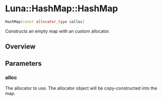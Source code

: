 # Luna::HashMap::HashMap

```c++
HashMap(const allocator_type &alloc)
```

Constructs an empty map with an custom allocator. 

## Overview


## Parameters
### alloc
The allocator to use. The allocator object will be copy-constructed into the map. 

